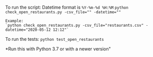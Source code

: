 To run the script:
    Datetime format is `%Y-%m-%d %H:%M`
    `python check_open_restaurants.py -csv_file="" -datetime=""`

    Example:
    `python check_open_restaurants.py -csv_file="restaurants.csv" -datetime="2020-05-12 12:12"`

To run the tests:
    `python test_open_restaurants`

*Run this with Python 3.7 or with a newer version"
